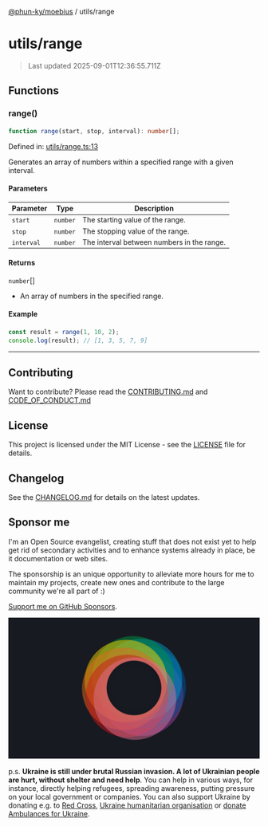 [@phun-ky/moebius](../README.md) / utils/range

# utils/range

> Last updated 2025-09-01T12:36:55.711Z

##

## Functions

### range()

```ts
function range(start, stop, interval): number[];
```

Defined in: [utils/range.ts:13](https://github.com/phun-ky/moebius/blob/main/src/utils/range.ts#L13)

Generates an array of numbers within a specified range with a given interval.

#### Parameters

| Parameter  | Type     | Description                                |
| ---------- | -------- | ------------------------------------------ |
| `start`    | `number` | The starting value of the range.           |
| `stop`     | `number` | The stopping value of the range.           |
| `interval` | `number` | The interval between numbers in the range. |

#### Returns

`number`\[]

- An array of numbers in the specified range.

#### Example

```ts
const result = range(1, 10, 2);
console.log(result); // [1, 3, 5, 7, 9]
```

---

## Contributing

Want to contribute? Please read the [CONTRIBUTING.md](https://github.com/phun-ky/moebius/blob/main/CONTRIBUTING.md) and [CODE_OF_CONDUCT.md](https://github.com/phun-ky/moebius/blob/main/CODE_OF_CONDUCT.md)

## License

This project is licensed under the MIT License - see the [LICENSE](https://github.com/phun-ky/moebius/blob/main/LICENSE) file for details.

## Changelog

See the [CHANGELOG.md](https://github.com/phun-ky/moebius/blob/main/CHANGELOG.md) for details on the latest updates.

## Sponsor me

I'm an Open Source evangelist, creating stuff that does not exist yet to help get rid of secondary activities and to enhance systems already in place, be it documentation or web sites.

The sponsorship is an unique opportunity to alleviate more hours for me to maintain my projects, create new ones and contribute to the large community we're all part of :)

[Support me on GitHub Sponsors](https://github.com/sponsors/phun-ky).

![logo](https://github.com/phun-ky/moebius/blob/main/public/images/logo/logo-ring.png?raw=true)

p.s. **Ukraine is still under brutal Russian invasion. A lot of Ukrainian people are hurt, without shelter and need help**. You can help in various ways, for instance, directly helping refugees, spreading awareness, putting pressure on your local government or companies. You can also support Ukraine by donating e.g. to [Red Cross](https://www.icrc.org/en/donate/ukraine), [Ukraine humanitarian organisation](https://savelife.in.ua/en/donate-en/#donate-army-card-weekly) or [donate Ambulances for Ukraine](https://www.gofundme.com/f/help-to-save-the-lives-of-civilians-in-a-war-zone).

